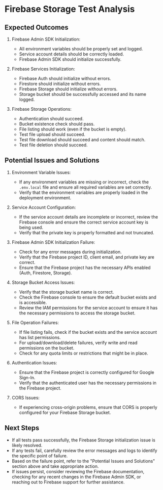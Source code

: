# Firebase Storage Test Analysis

## Expected Outcomes

1. Firebase Admin SDK Initialization:
   - All environment variables should be properly set and logged.
   - Service account details should be correctly loaded.
   - Firebase Admin SDK should initialize successfully.

2. Firebase Services Initialization:
   - Firebase Auth should initialize without errors.
   - Firestore should initialize without errors.
   - Firebase Storage should initialize without errors.
   - Storage bucket should be successfully accessed and its name logged.

3. Firebase Storage Operations:
   - Authentication should succeed.
   - Bucket existence check should pass.
   - File listing should work (even if the bucket is empty).
   - Test file upload should succeed.
   - Test file download should succeed and content should match.
   - Test file deletion should succeed.

## Potential Issues and Solutions

1. Environment Variable Issues:
   - If any environment variables are missing or incorrect, check the `.env.local` file and ensure all required variables are set correctly.
   - Verify that the environment variables are properly loaded in the deployment environment.

2. Service Account Configuration:
   - If the service account details are incomplete or incorrect, review the Firebase console and ensure the correct service account key is being used.
   - Verify that the private key is properly formatted and not truncated.

3. Firebase Admin SDK Initialization Failure:
   - Check for any error messages during initialization.
   - Verify that the Firebase project ID, client email, and private key are correct.
   - Ensure that the Firebase project has the necessary APIs enabled (Auth, Firestore, Storage).

4. Storage Bucket Access Issues:
   - Verify that the storage bucket name is correct.
   - Check the Firebase console to ensure the default bucket exists and is accessible.
   - Review the IAM permissions for the service account to ensure it has the necessary permissions to access the storage bucket.

5. File Operation Failures:
   - If file listing fails, check if the bucket exists and the service account has list permissions.
   - For upload/download/delete failures, verify write and read permissions on the bucket.
   - Check for any quota limits or restrictions that might be in place.

6. Authentication Issues:
   - Ensure that the Firebase project is correctly configured for Google Sign-In.
   - Verify that the authenticated user has the necessary permissions in the Firebase project.

7. CORS Issues:
   - If experiencing cross-origin problems, ensure that CORS is properly configured for your Firebase Storage bucket.

## Next Steps

- If all tests pass successfully, the Firebase Storage initialization issue is likely resolved.
- If any tests fail, carefully review the error messages and logs to identify the specific point of failure.
- Based on the failure point, refer to the "Potential Issues and Solutions" section above and take appropriate action.
- If issues persist, consider reviewing the Firebase documentation, checking for any recent changes in the Firebase Admin SDK, or reaching out to Firebase support for further assistance.
